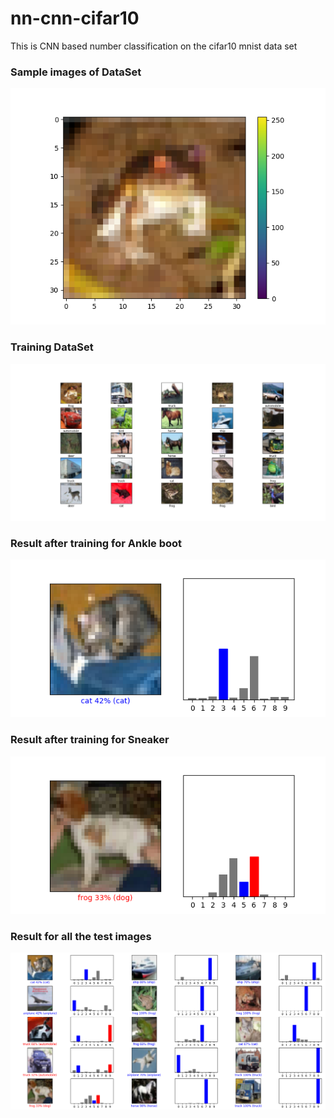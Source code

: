 # nn-cnn-cifar10
This is CNN based number classification on the cifar10 mnist data set

### Sample images of DataSet  
<p align="left">
  <img  src="./images/1.png">
</p>  

### Training DataSet
<p align="left">
  <img  src="./images/2.png">
</p>

### Result after training for Ankle boot
<p align="left">
  <img  src="./images/3.png">
</p>

### Result after training for Sneaker
<p align="left">
  <img  src="./images/4.png">
</p>

### Result for all the test images
<p align="left">
  <img  src="./images/5.png">
</p>